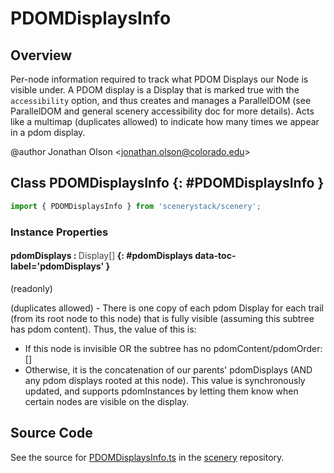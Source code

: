 # PDOMDisplaysInfo

## Overview

Per-node information required to track what PDOM Displays our Node is visible under. A PDOM display is a Display that
is marked true with the `accessibility` option, and thus creates and manages a ParallelDOM (see ParallelDOM and
general scenery accessibility doc for more details). Acts like a multimap
(duplicates allowed) to indicate how many times we appear in a pdom display.

@author Jonathan Olson &lt;jonathan.olson@colorado.edu&gt;

## Class PDOMDisplaysInfo {: #PDOMDisplaysInfo }


```js
import { PDOMDisplaysInfo } from 'scenerystack/scenery';
```
### Instance Properties

#### pdomDisplays : <span style="font-weight: 400; opacity: 80%;">Display[]</span> {: #pdomDisplays data-toc-label='pdomDisplays' }

(readonly)

(duplicates allowed) - There is one copy of each pdom
Display for each trail (from its root node to this node) that is fully visible (assuming this subtree has
pdom content).
Thus, the value of this is:
- If this node is invisible OR the subtree has no pdomContent/pdomOrder: []
- Otherwise, it is the concatenation of our parents' pdomDisplays (AND any pdom displays rooted
  at this node).
This value is synchronously updated, and supports pdomInstances by letting them know when certain
nodes are visible on the display.



## Source Code

See the source for [PDOMDisplaysInfo.ts](https://github.com/phetsims/scenery/blob/main/js/accessibility/pdom/PDOMDisplaysInfo.ts) in the [scenery](https://github.com/phetsims/scenery) repository.
